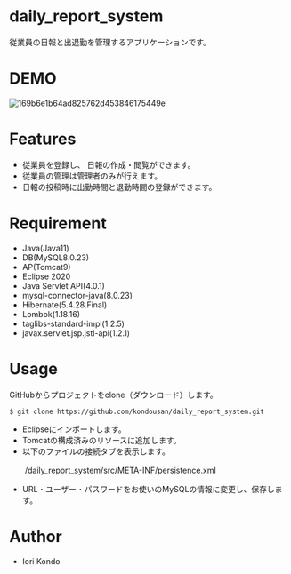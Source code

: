 # daily_report_system
従業員の日報と出退勤を管理するアプリケーションです。

# DEMO 
![169b6e1b64ad825762d453846175449e](https://user-images.githubusercontent.com/104038494/188616744-3eb71697-cda7-4acd-95d2-e1348b7d59e6.gif)

 
# Features
- 従業員を登録し、 日報の作成・閲覧ができます。
- 従業員の管理は管理者のみが行えます。
- 日報の投稿時に出勤時間と退勤時間の登録ができます。
 
# Requirement
* Java(Java11)
* DB(MySQL8.0.23)
* AP(Tomcat9)
* Eclipse 2020
* Java Servlet API(4.0.1)
* mysql-connector-java(8.0.23)
* Hibernate(5.4.28.Final)
* Lombok(1.18.16)
* taglibs-standard-impl(1.2.5)
* javax.servlet.jsp.jstl-api(1.2.1)

# Usage
GitHubからプロジェクトをclone（ダウンロード）します。
 
```
$ git clone https://github.com/kondousan/daily_report_system.git
```
- Eclipseにインポートします。
- Tomcatの構成済みのリソースに追加します。
- 以下のファイルの接続タブを表示します。

　　/daily_report_system/src/META-INF/persistence.xml
- URL・ユーザー・パスワードをお使いのMySQLの情報に変更し、保存します。 

# Author
* Iori Kondo
